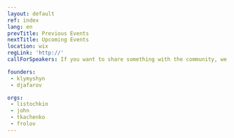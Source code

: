 ```yaml
---
layout: default
ref: index
lang: en
prevTitle: Previous Events
nextTitle: Upcoming Events
location: wix
regLink: 'http://'
callForSpeakers: If you want to share something with the community, we encourage you to <a href="#write-anchor">drop us a line</a>.

founders:
 - klymyshyn
 - djafarov

orgs:
 - listochkin
 - john
 - tkachenko
 - frolov
---
```

